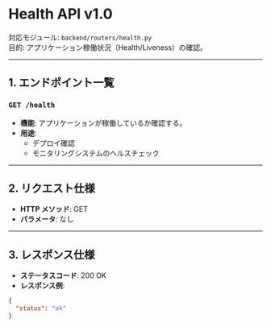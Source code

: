 # Health API v1.0

対応モジュール: `backend/routers/health.py`  
目的: アプリケーション稼働状況（Health/Liveness）の確認。

---

## 1. エンドポイント一覧
### `GET /health`
- **機能**: アプリケーションが稼働しているか確認する。  
- **用途**:  
  - デプロイ確認  
  - モニタリングシステムのヘルスチェック  

---

## 2. リクエスト仕様
- **HTTP メソッド**: GET  
- **パラメータ**: なし  

---

## 3. レスポンス仕様
- **ステータスコード**: 200 OK  
- **レスポンス例**:  

```json
{
  "status": "ok"
}

